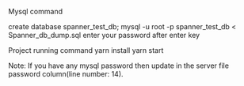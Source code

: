 Mysql command

create database spanner_test_db;
mysql -u root -p spanner_test_db < Spanner_db_dump.sql
enter your password after enter key


Project running command
yarn install
yarn start

Note:
If you have any mysql password then update in the server file password column(line number: 14).